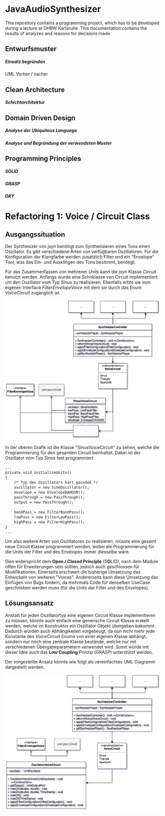 # JavaAudioSynthesizer
This repository contains a programming project, which has to be developed during a lecture at DHBW Karlsruhe. This documentation contains the results of analyzes and reasons for decisions made. 

## Entwurfsmuster

##### Einsatz begründen
UML Vorher / nacher


## Clean Architecture

##### Schichtarchitektur



## Domain Driven Design

##### Analyse der Ubiquitous Language

##### Analyse und Begründung der verwendeten Muster


## Programming Principles 

##### SOLID

##### GRASP

##### DRY


# Refactoring 1: Voice / Circuit Class
## Ausgangssituation
Der Synthesizer von jsyn benötigt zum Synthetisieren eines Tons einen Oszillator. Es gibt verschiedene Arten von verfügbaren Oszillatoren. Für die Konfiguration der Klangfarbe werden zusätzlich Filter und ein "Envelope" Tool, was das Ein- und Ausklingen des Tons bestimmt, benötigt. 

Für das Zusammenfassen von mehreren _Units_ kann die jsyn Klasse _Circuit_ benutzt werden. Anfangs wurde eine Sohnklasse von Circuit implementiert um den Oszillator vom Typ _Sinus_ zu realisieren. Ebenfalls erbte sie vom eigenen Interface _FilterEnvelopeVoice_ mit dem sie durch das Enum _VoiceCircuit_ zugänglich ist. 

![UML Grafik des Smelly Codes](./media/Refactoring1-UML-Before.png)

In der oberen Grafik ist die Klasse "SinusVoiceCircuit" zu sehen, welche die Programmierung für den gesamten Circuit beinhaltet. Dabei ist der Oszillator vom Typ _Sinus_ fest programmiert. 
    
    ...
    private void initializeUnits()
	{
        /* Typ des Oszillators hart gecoded */ 
		oscillator = new SineOscillator();
		envelope = new EnvelopeDAHDSR();
		passThrough = new PassThrough();
		output = new PassThrough();

		bandPass = new FilterBandPass();
		lowPass = new FilterLowPass();
		highPass = new FilterHighPass();
	}
    ...

Um also weitere Arten von Oszillatoren zu realisieren, müsste eine gesamt neue Circuit Klasse programmiert werden, wobei die Programmierung für die Units der Filter und des Envelopes immer diesselbe wäre. 

Dies widerspricht dem __Open / Closed Principle__ (S**O**LID), nach dem Module offen für Erweiterungen sein sollten, jedoch auch geschlossen für Modifikationen. Einerseits erschwert die bisherige Umsetzung das Entwickeln von weiteren "Voices". Andererseits kann diese Umsetzung das Einfügen von Bugs fördern, da mehrmals Code für denselben UseCase geschrieben werden muss (für die Units der Filter und des Envelopes). 

## Lösungsansatz
Anstatt für jeden Oszillatortyp eine eigenen Circuit Klasse implementieren zu müssen, könnte auch einfach eine generische Circuit Klasse erstellt werden, welche im Konstruktor ein Oszillator Objekt übergeben bekommt. Dadurch würden auch Abhängikeiten vorgebeugt, da nun nicht mehr jede Konstante des _VoiceCircuit_ Enums von einer eigenen Klasse abhängt, sondern nur noch eine zentrale Klasse bestände, welche nur mit verschiedenen Übergabeparametern verwendet wird. Somit würde mit dieser Idee auch das __Low Coupling__ Prinzip (GRASP) unterstützt werden.

Der vorgestellte Ansatz könnte wie folgt als vereinfachtes UML Diagramm dargestellt werden.

![UML Grafik von Refactorinn Ansatz](./media/Refactoring1-UML-After.png)

